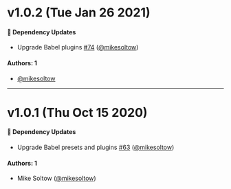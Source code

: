 # v1.0.2 (Tue Jan 26 2021)

#### 🔩 Dependency Updates

- Upgrade Babel plugins [#74](https://github.com/repaygithub/ui-tools/pull/74) ([@mikesoltow](https://github.com/mikesoltow))

#### Authors: 1

- [@mikesoltow](https://github.com/mikesoltow)

---

# v1.0.1 (Thu Oct 15 2020)

#### 🔩 Dependency Updates

- Upgrade Babel presets and plugins [#63](https://github.com/repaygithub/ui-tools/pull/63)
([@mikesoltow](https://github.com/mikesoltow))

#### Authors: 1

- Mike Soltow ([@mikesoltow](https://github.com/mikesoltow))
